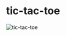 # tic-tac-toe
![tic-tac-toe](https://user-images.githubusercontent.com/79104097/208005105-3c547f46-b433-4373-a575-60d065cf15c3.png)
